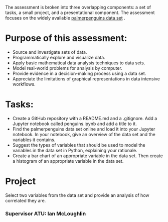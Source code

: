 The assessment is broken into three overlapping components: a set of tasks, a small project, and a presentational component.
The assessment focuses on the widely available [palmerpenguins data set](https://raw.githubusercontent.com/mwaskom/seaborn-data/master/penguins.csv
) . 

# Purpose of this assessment:

- Source and investigate sets of data.
- Programmatically explore and visualize data.
- Apply basic mathematical data analysis techniques to data sets.
- Model real-world problems for analysis by computer.
- Provide evidence in a decision-making process using a data set.
- Appreciate the limitations of graphical representations in data intensive workflows.

# Tasks:
- Create a GitHub repository with a README.md and a .gitignore. Add a Jupyter notebook called penguins.ipynb and add a title to it.
- Find the palmerpenguins data set online and load it into your Jupyter notebook. In your notebook, give an overview of the data set and the variables it contains.
- Suggest the types of variables that should be used to model the variables in the data set in Python, explaining your rationale.
- Create a bar chart of an appropriate variable in the data set. Then create a histogram of an appropriate variable in the data set.

# Project
Select two variables from the data set and provide an analysis of how correlated they are.

###  Supervisor ATU:  Ian McLoughlin

